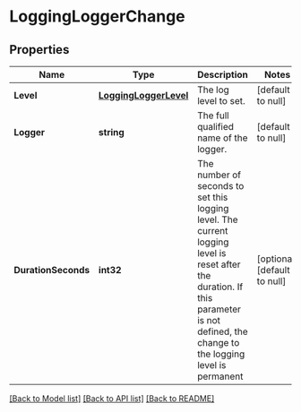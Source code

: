 # LoggingLoggerChange

## Properties
Name | Type | Description | Notes
------------ | ------------- | ------------- | -------------
**Level** | [**LoggingLoggerLevel**](logging.LoggerLevel.md) | The log level to set. | [default to null]
**Logger** | **string** | The full qualified name of the logger. | [default to null]
**DurationSeconds** | **int32** | The number of seconds to set this logging level. The current logging level is reset after the duration. If this parameter is not defined, the change to the logging level is permanent  | [optional] [default to null]

[[Back to Model list]](../README.md#documentation-for-models) [[Back to API list]](../README.md#documentation-for-api-endpoints) [[Back to README]](../README.md)


